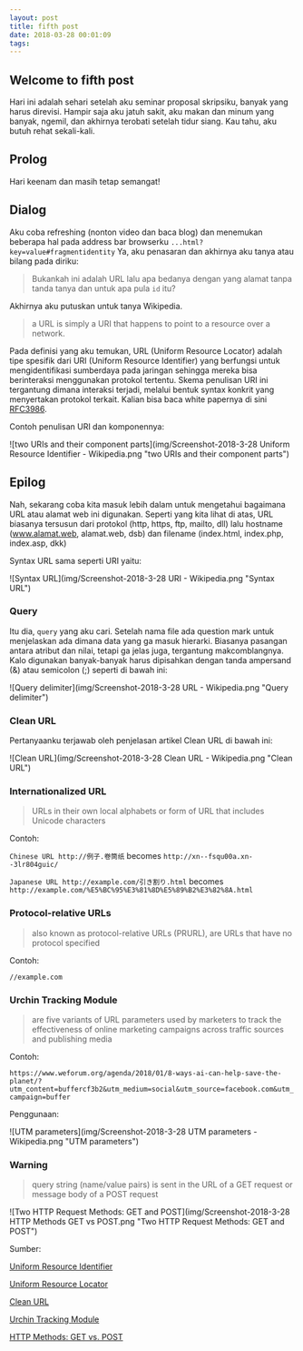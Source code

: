 ```yaml
---
layout: post
title: fifth post
date: 2018-03-28 00:01:09
tags:
---
```


## Welcome to fifth post

Hari ini adalah sehari setelah aku seminar proposal skripsiku, banyak yang harus direvisi. Hampir saja aku jatuh sakit, aku makan dan minum yang banyak, ngemil, dan akhirnya terobati setelah tidur siang. Kau tahu, aku butuh rehat sekali-kali.

## Prolog

Hari keenam dan masih tetap semangat!

## Dialog

Aku coba refreshing (nonton video dan baca blog) dan menemukan beberapa hal pada address bar browserku `...html?key=value#fragmentidentity` Ya, aku penasaran dan akhirnya aku tanya atau bilang pada diriku:
> Bukankah ini adalah URL lalu apa bedanya dengan yang alamat tanpa tanda tanya dan untuk apa pula `id` itu?

Akhirnya aku putuskan untuk tanya Wikipedia.

> a URL is simply a URI that happens to point to a resource over a network.

Pada definisi yang aku temukan, URL (Uniform Resource Locator) adalah tipe spesifik dari URI (Uniform Resource Identifier) yang berfungsi untuk mengidentifikasi sumberdaya pada jaringan sehingga mereka bisa berinteraksi menggunakan protokol tertentu. Skema penulisan URI ini tergantung dimana interaksi terjadi, melalui bentuk syntax konkrit yang menyertakan protokol terkait. Kalian bisa baca white papernya di sini [RFC3986](https://tools.ietf.org/pdf/rfc3986.pdf).

Contoh penulisan URI dan komponennya:

![two URIs and their component parts](img/Screenshot-2018-3-28 Uniform Resource Identifier - Wikipedia.png "two URIs and their component parts")

## Epilog

Nah, sekarang coba kita masuk lebih dalam untuk mengetahui bagaimana URL atau alamat web ini digunakan. Seperti yang kita lihat di atas, URL biasanya tersusun dari protokol (http, https, ftp, mailto, dll) lalu hostname (www.alamat.web, alamat.web, dsb) dan filename (index.html, index.php, index.asp, dkk)

Syntax URL sama seperti URI yaitu:

![Syntax URL](img/Screenshot-2018-3-28 URI - Wikipedia.png "Syntax URL")

### Query

Itu dia, `query` yang aku cari. Setelah nama file ada question mark untuk menjelaskan ada dimana data yang ga masuk hierarki. Biasanya pasangan antara atribut dan nilai, tetapi ga jelas juga, tergantung makcomblangnya. Kalo digunakan banyak-banyak harus dipisahkan dengan tanda ampersand (&) atau semicolon (;) seperti di bawah ini:

![Query delimiter](img/Screenshot-2018-3-28 URL - Wikipedia.png "Query delimiter")

### Clean URL

Pertanyaanku terjawab oleh penjelasan artikel Clean URL di bawah ini:

![Clean URL](img/Screenshot-2018-3-28 Clean URL - Wikipedia.png "Clean URL")

### Internationalized URL

> URLs in their own local alphabets or  form of URL that includes Unicode characters

Contoh:

`Chinese URL http://例子.卷筒纸` becomes `http://xn--fsqu00a.xn--3lr804guic/`

`Japanese URL http://example.com/引き割り.html` becomes `http://example.com/%E5%BC%95%E3%81%8D%E5%89%B2%E3%82%8A.html`

### Protocol-relative URLs

> also known as protocol-relative URLs (PRURL), are URLs that have no protocol specified

Contoh:

`//example.com`

### Urchin Tracking Module

> are five variants of URL parameters used by marketers to track the effectiveness of online marketing campaigns across traffic sources and publishing media

Contoh:

`https://www.weforum.org/agenda/2018/01/8-ways-ai-can-help-save-the-planet/?utm_content=buffercf3b2&utm_medium=social&utm_source=facebook.com&utm_campaign=buffer`

Penggunaan:

![UTM parameters](img/Screenshot-2018-3-28 UTM parameters - Wikipedia.png "UTM parameters")

### Warning

> query string (name/value pairs) is sent in the URL of a GET request or message body of a POST request

![Two HTTP Request Methods: GET and POST](img/Screenshot-2018-3-28 HTTP Methods GET vs POST.png "Two HTTP Request Methods: GET and POST")

Sumber:

[Uniform Resource Identifier](https://en.wikipedia.org/wiki/Uniform_Resource_Identifier)

[Uniform Resource Locator](https://en.wikipedia.org/wiki/URL)

[Clean URL](https://en.wikipedia.org/wiki/Clean_URL)

[Urchin Tracking Module](https://en.wikipedia.org/wiki/UTM_parameters)

[HTTP Methods: GET vs. POST](https://www.w3schools.com/tags/ref_httpmethods.asp "HTTP Methods: GET vs. POST")